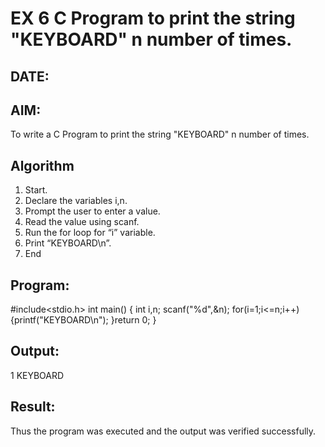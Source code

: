 # EX 6 C Program to print the string "KEYBOARD" n number of times.
## DATE:
## AIM:
To write a C Program to print the string "KEYBOARD" n number of times.

## Algorithm
1. Start.
2. Declare the variables i,n.
3. Prompt the user to enter a value.
4. Read the value using scanf.
5. Run the for loop for “i” variable.
6. Print “KEYBOARD\n”.
7. End
## Program:
#include<stdio.h>
int main()
{
int i,n;
scanf("%d",&n);
for(i=1;i<=n;i++)
{printf("KEYBOARD\n");
}return 0;
}

## Output:
1
KEYBOARD


## Result:
Thus the program was executed and the output was verified successfully.
